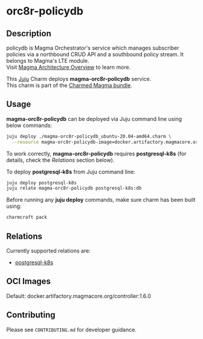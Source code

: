 # orc8r-policydb

## Description

policydb is Magma Orchestrator's service which manages subscriber policies via a northbound 
CRUD API and a southbound policy stream. It belongs to Magma's LTE module.
<br>
Visit [Magma Architecture Overview](https://docs.magmacore.org/docs/orc8r/architecture_overview) 
to learn more.

This [Juju](https://juju.is/) Charm deploys **magma-orc8r-policydb** service.<br>
This charm is part of the [Charmed Magma bundle](https://github.com/canonical/magma-orc8r-dev).

## Usage

**magma-orc8r-policydb** can be deployed via Juju command line using below commands:

```bash
juju deploy ./magma-orc8r-policydb_ubuntu-20.04-amd64.charm \
  --resource magma-orc8r-policydb-image=docker.artifactory.magmacore.org/controller:1.6.0
```

To work correctly, **magma-orc8r-policydb** requires **postgresql-k8s** (for details, check the 
_Relations_ section below).

To deploy **postgresql-k8s** from Juju command line:

```bash
juju deploy postgresql-k8s
juju relate magma-orc8r-policydb postgresql-k8s:db
```

Before running any **juju deploy** commands, make sure charm has been built using:
```bash
charmcraft pack
```

## Relations

Currently supported relations are:

- [postgresql-k8s](https://charmhub.io/postgresql-k8s)

## OCI Images

Default: docker.artifactory.magmacore.org/controller:1.6.0

## Contributing

Please see `CONTRIBUTING.md` for developer guidance.
